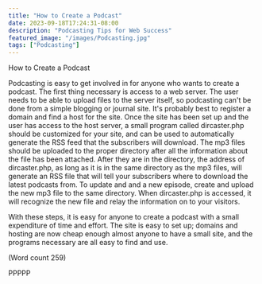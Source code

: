 ```yaml
---
title: "How to Create a Podcast"
date: 2023-09-18T17:24:31-08:00
description: "Podcasting Tips for Web Success"
featured_image: "/images/Podcasting.jpg"
tags: ["Podcasting"]
---
```


How to Create a Podcast

Podcasting is easy to get involved in for anyone who
wants to create a podcast. The first thing necessary is
access to a web server. The user needs to be able to
upload files to the server itself, so podcasting can't be
done from a simple blogging or journal site. It's
probably best to register a domain and find a host for
the site. Once the site has been set up and the user has
access to the host server, a small program called
dircaster.php should be customized for your site, and
can be used to automatically generate the RSS feed that
the subscribers will download. The mp3 files should be
uploaded to the proper directory after all the
information about the file has been attached. After they
are in the directory, the address of dircaster.php, as long
as it is in the same directory as the mp3 files, will
generate an RSS file that will tell your subscribers
where to download the latest podcasts from. To update
and and a new episode, create and upload the new mp3
file to the same directory. When dircaster.php is
accessed, it will recognize the new file and relay the
information on to your visitors.

With these steps, it is easy for anyone to create a
podcast with a small expenditure of time and effort. The
site is easy to set up; domains and hosting are now
cheap enough almost anyone to have a small site, and
the programs necessary are all easy to find and use.

(Word count 259)

PPPPP

